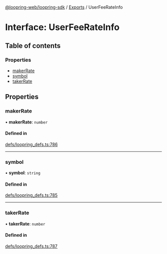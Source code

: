 [@loopring-web/loopring-sdk](../README.md) / [Exports](../modules.md) / UserFeeRateInfo

# Interface: UserFeeRateInfo

## Table of contents

### Properties

- [makerRate](UserFeeRateInfo.md#makerrate)
- [symbol](UserFeeRateInfo.md#symbol)
- [takerRate](UserFeeRateInfo.md#takerrate)

## Properties

### makerRate

• **makerRate**: `number`

#### Defined in

[defs/loopring_defs.ts:786](https://github.com/Loopring/loopring_sdk/blob/077bca2/src/defs/loopring_defs.ts#L786)

___

### symbol

• **symbol**: `string`

#### Defined in

[defs/loopring_defs.ts:785](https://github.com/Loopring/loopring_sdk/blob/077bca2/src/defs/loopring_defs.ts#L785)

___

### takerRate

• **takerRate**: `number`

#### Defined in

[defs/loopring_defs.ts:787](https://github.com/Loopring/loopring_sdk/blob/077bca2/src/defs/loopring_defs.ts#L787)

